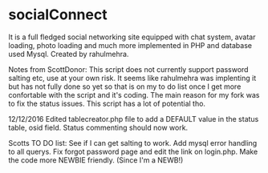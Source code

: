 # socialConnect
It is a full fledged social networking site equipped with chat system, avatar loading, 
photo loading and much more implemented in PHP and database used Mysql. Created by rahulmehra.

Notes from ScottDonor:
This script does not currently support password salting etc, use at your own risk. It seems like rahulmehra was implenting it but has not fully done so yet so that is on my to do list once I get more confortable with the script and it's coding. The main reason for my fork was to fix the status issues. This script has a lot of potential tho.

12/12/2016 Edited tablecreator.php file to add a DEFAULT value in the status table, osid field. Status commenting should now work.

Scotts TO DO list:
See if I can get salting to work.
Add mysql error handling to all querys.
Fix forgot password page and edit the link on login.php.
Make the code more NEWBIE friendly. (Since I'm a NEWB!)
